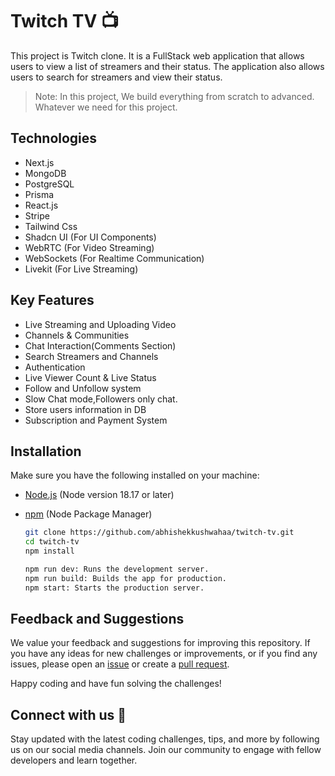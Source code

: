 # Twitch TV 📺

This project is Twitch clone. It is a FullStack web application that allows users to view a list of streamers and their status. The application also allows users to search for streamers and view their status.

> Note: In this project, We build everything from scratch to advanced. Whatever we need for this project.

## Technologies

- Next.js
- MongoDB
- PostgreSQL
- Prisma
- React.js
- Stripe
- Tailwind Css
- Shadcn UI (For UI Components)
- WebRTC (For Video Streaming)
- WebSockets (For Realtime Communication)
- Livekit (For Live Streaming)

## Key Features

- Live Streaming and Uploading Video
- Channels & Communities
- Chat Interaction(Comments Section)
- Search Streamers and Channels
- Authentication
- Live Viewer Count & Live Status
- Follow and Unfollow system
- Slow Chat mode,Followers only chat.
- Store users information in DB
- Subscription and Payment System

## Installation

Make sure you have the following installed on your machine:

- [Node.js](https://nodejs.org/) (Node version 18.17 or later)
- [npm](https://www.npmjs.com/) (Node Package Manager)

  ```bash
  git clone https://github.com/abhishekkushwahaa/twitch-tv.git
  cd twitch-tv
  npm install

  npm run dev: Runs the development server.
  npm run build: Builds the app for production.
  npm start: Starts the production server.
  ```

## Feedback and Suggestions

We value your feedback and suggestions for improving this repository. If you have any ideas for new challenges or improvements, or if you find any issues, please open an [issue](https://github.com/abhishekkushwahaa/twitch-tv/issues) or create a [pull request](https://github.com/abhishekkushwahaa/twitch-tv/pulls).

Happy coding and have fun solving the challenges!

## Connect with us :gift_heart:

Stay updated with the latest coding challenges, tips, and more by following us on our social media channels. Join our community to engage with fellow developers and learn together.
